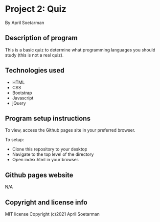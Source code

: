  # Project 2: Quiz

By April Soetarman

## Description of program
This is a basic quiz to determine what programming languages you should study (this is not a real quiz). 

## Technologies used
- HTML
- CSS
- Bootstrap
- Javascript
- jQuery

## Program setup instructions
To view, access the Github pages site in your preferred browser. 

To setup:
- Clone this repository to your desktop
- Navigate to the top level of the directory
- Open index.html in your browser. 

## Github pages website
N/A

## Copyright and license info
MIT license
Copyright (c)2021 April Soetarman